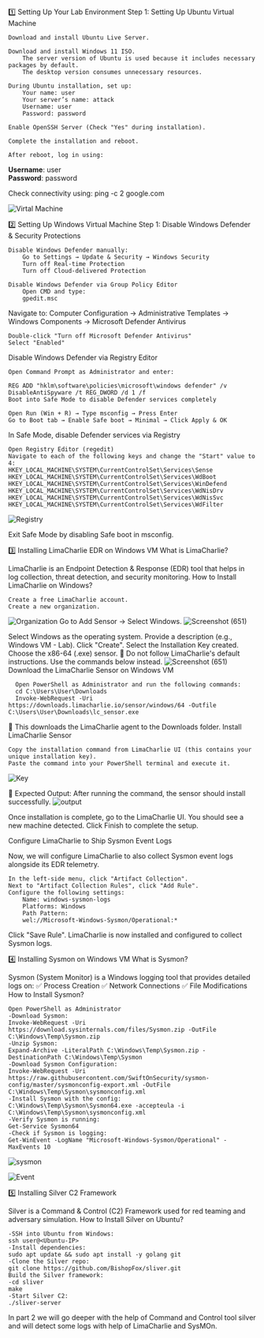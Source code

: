 1️⃣ Setting Up Your Lab Environment
Step 1: Setting Up Ubuntu Virtual Machine

    Download and install Ubuntu Live Server.

    Download and install Windows 11 ISO.
        The server version of Ubuntu is used because it includes necessary packages by default.
        The desktop version consumes unnecessary resources.

    During Ubuntu installation, set up:
        Your name: user
        Your server’s name: attack
        Username: user
        Password: password

    Enable OpenSSH Server (Check "Yes" during installation).

    Complete the installation and reboot.

    After reboot, log in using:

**Username**: user  
**Password**: password  

Check connectivity using:
ping -c 2 google.com

![Virtal Machine](https://github.com/user-attachments/assets/4daf8e13-420c-47e5-80d6-163b38e2552e)

2️⃣ Setting Up Windows Virtual Machine
Step 1: Disable Windows Defender & Security Protections

    Disable Windows Defender manually:
        Go to Settings → Update & Security → Windows Security
        Turn off Real-time Protection
        Turn off Cloud-delivered Protection

    Disable Windows Defender via Group Policy Editor
        Open CMD and type:
        gpedit.msc
       

Navigate to:
Computer Configuration → Administrative Templates → Windows Components → Microsoft Defender Antivirus

    Double-click "Turn off Microsoft Defender Antivirus"
    Select "Enabled"

Disable Windows Defender via Registry Editor

    Open Command Prompt as Administrator and enter:
    
    REG ADD "hklm\software\policies\microsoft\windows defender" /v DisableAntiSpyware /t REG_DWORD /d 1 /f
    Boot into Safe Mode to disable Defender services completely

    Open Run (Win + R) → Type msconfig → Press Enter
    Go to Boot tab → Enable Safe boot → Minimal → Click Apply & OK

In Safe Mode, disable Defender services via Registry

    Open Registry Editor (regedit)
    Navigate to each of the following keys and change the "Start" value to 4:
    HKEY_LOCAL_MACHINE\SYSTEM\CurrentControlSet\Services\Sense  
    HKEY_LOCAL_MACHINE\SYSTEM\CurrentControlSet\Services\WdBoot  
    HKEY_LOCAL_MACHINE\SYSTEM\CurrentControlSet\Services\WinDefend  
    HKEY_LOCAL_MACHINE\SYSTEM\CurrentControlSet\Services\WdNisDrv  
    HKEY_LOCAL_MACHINE\SYSTEM\CurrentControlSet\Services\WdNisSvc  
    HKEY_LOCAL_MACHINE\SYSTEM\CurrentControlSet\Services\WdFilter  
![Registry](https://github.com/user-attachments/assets/455f0ef5-9746-4cd4-892b-0b3dead1b943)    

Exit Safe Mode by disabling Safe boot in msconfig.

3️⃣ Installing LimaCharlie EDR on Windows VM
What is LimaCharlie?

LimaCharlie is an Endpoint Detection & Response (EDR) tool that helps in log collection, threat detection, and security monitoring.
How to Install LimaCharlie on Windows?

    Create a free LimaCharlie account.
    Create a new organization.
![Organization](https://github.com/user-attachments/assets/fe59b417-ef50-4f0e-83fb-fdc7fd6b4d3d)
    Go to Add Sensor → Select Windows.
![Screenshot (651)](https://github.com/user-attachments/assets/2987fbe3-bf25-4cec-8732-5fbd8973263d)

Select Windows as the operating system.
Provide a description (e.g., Windows VM - Lab).
Click "Create".
Select the Installation Key created.
Choose the x86-64 (.exe) sensor.
📌 Do not follow LimaCharlie's default instructions. Use the commands below instead.
![Screenshot (651)](https://github.com/user-attachments/assets/2987fbe3-bf25-4cec-8732-5fbd8973263d)
Download the LimaCharlie Sensor on Windows VM

      Open PowerShell as Administrator and run the following commands:
      cd C:\Users\User\Downloads
      Invoke-WebRequest -Uri https://downloads.limacharlie.io/sensor/windows/64 -Outfile C:\Users\User\Downloads\lc_sensor.exe
📌 This downloads the LimaCharlie agent to the Downloads folder.
Install LimaCharlie Sensor

    Copy the installation command from LimaCharlie UI (this contains your unique installation key).
    Paste the command into your PowerShell terminal and execute it.
![Key](https://github.com/user-attachments/assets/a69014af-150e-46f5-bc3d-db4a42e99648)

📌 Expected Output:
After running the command, the sensor should install successfully.
![output](https://github.com/user-attachments/assets/36281f9f-153d-4b36-86fc-0273367eb4a1)

Once installation is complete, go to the LimaCharlie UI.
You should see a new machine detected.
Click Finish to complete the setup.

Configure LimaCharlie to Ship Sysmon Event Logs

Now, we will configure LimaCharlie to also collect Sysmon event logs alongside its EDR telemetry.

    In the left-side menu, click "Artifact Collection".
    Next to "Artifact Collection Rules", click "Add Rule".
    Configure the following settings:
        Name: windows-sysmon-logs
        Platforms: Windows
        Path Pattern:
        wel://Microsoft-Windows-Sysmon/Operational:*
Click "Save Rule".
LimaCharlie is now installed and configured to collect Sysmon logs.
    
4️⃣ Installing Sysmon on Windows VM
What is Sysmon?

Sysmon (System Monitor) is a Windows logging tool that provides detailed logs on:
✅ Process Creation
✅ Network Connections
✅ File Modifications
How to Install Sysmon?

    Open PowerShell as Administrator
    -Download Sysmon:
    Invoke-WebRequest -Uri https://download.sysinternals.com/files/Sysmon.zip -OutFile C:\Windows\Temp\Sysmon.zip
    -Unzip Sysmon:
    Expand-Archive -LiteralPath C:\Windows\Temp\Sysmon.zip -DestinationPath C:\Windows\Temp\Sysmon
    -Download Sysmon Configuration:
    Invoke-WebRequest -Uri https://raw.githubusercontent.com/SwiftOnSecurity/sysmon-config/master/sysmonconfig-export.xml -OutFile 
    C:\Windows\Temp\Sysmon\sysmonconfig.xml
    -Install Sysmon with the config:
    C:\Windows\Temp\Sysmon\Sysmon64.exe -accepteula -i C:\Windows\Temp\Sysmon\sysmonconfig.xml
    -Verify Sysmon is running:
    Get-Service Sysmon64
    -Check if Sysmon is logging:
    Get-WinEvent -LogName "Microsoft-Windows-Sysmon/Operational" -MaxEvents 10

![sysmon](https://github.com/user-attachments/assets/370e02fb-65d7-43e9-aac7-e52ddd76425d)

![Event](https://github.com/user-attachments/assets/45c88ade-1b74-44c3-b4fb-9ca653af3506)

5️⃣ Installing Silver C2 Framework

Silver is a Command & Control (C2) Framework used for red teaming and adversary simulation.
How to Install Silver on Ubuntu?


    -SSH into Ubuntu from Windows:
    ssh user@<Ubuntu-IP>
    -Install dependencies:
    sudo apt update && sudo apt install -y golang git
    -Clone the Silver repo:
    git clone https://github.com/BishopFox/sliver.git
    Build the Silver framework:
    -cd sliver
    make
    -Start Silver C2:
    ./sliver-server
In part 2 we will go deeper with the help of Command and Control tool silver and will detect some logs with help of LimaCharlie and SysMOn.    
    
    



    

